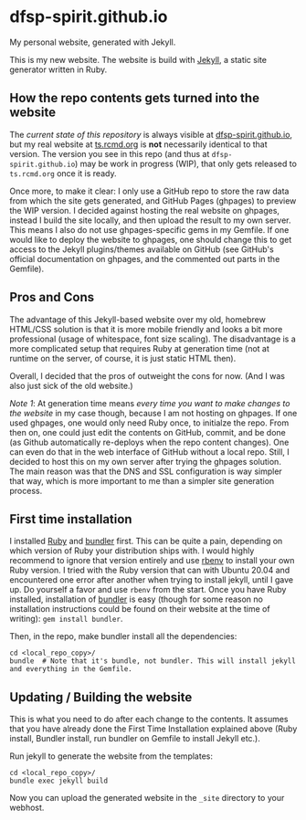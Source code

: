 # dfsp-spirit.github.io
My personal website, generated with Jekyll.

This is my new website. The website is build with [Jekyll](https://jekyllrb.com/), a static site generator written in Ruby.

## How the repo contents gets turned into the website

The *current state of this repository* is always visible at [dfsp-spirit.github.io](https://dfsp-spirit.github.io/), but my real website at [ts.rcmd.org](https://ts.rcmd.org/) is **not** necessarily identical to that version. The version you see in this repo (and thus at `dfsp-spirit.github.io`) may be work in progress (WIP), that only gets released to `ts.rcmd.org` once it is ready. 

Once more, to make it clear: I only use a GitHub repo to store the raw data from which the site gets generated, and GitHub Pages (ghpages) to preview the WIP version. I decided against hosting the real website on ghpages, instead I build the site locally, and then upload the result to my own server. This means I also do not use ghpages-specific gems in my Gemfile. If one would like to deploy the website to ghpages, one should change this to get access to the Jekyll plugins/themes available on GitHub (see GitHub's official documentation on ghpages, and the commented out parts in the Gemfile).

## Pros and Cons

The advantage of this Jekyll-based website over my old, homebrew HTML/CSS solution is that it is more mobile friendly and looks a bit more professional (usage of whitespace, font size scaling). The disadvantage is a more complicated setup that requires Ruby at generation time (not at runtime on the server, of course, it is just static HTML then). 

Overall, I decided that the pros of outweight the cons for now. (And I was also just sick of the old website.)

*Note 1*: At generation time means *every time you want to make changes to the website* in my case though, because I am not hosting on ghpages. If one used ghpages, one would only need Ruby once, to initialze the repo. From then on, one could just edit the contents on GitHub, commit, and be done (as Github automatically re-deploys when the repo content changes). One can even do that in the web interface of GitHub without a local repo. Still, I decided to host this on my own server after trying the ghpages solution. The main reason was that the DNS and SSL configuration is way simpler that way, which is more important to me than a simpler site generation process.


## First time installation

I installed [Ruby](https://www.ruby-lang.org/en/) and [bundler](https://bundler.io/) first. This can be quite a pain, depending on which version of Ruby your distribution ships with. I would highly recommend to ignore that version entirely and use [rbenv](https://github.com/rbenv/rbenv) to install your own Ruby version. I tried with the Ruby version that can with Ubuntu 20.04 and encountered one error after another when trying to install jekyll, until I gave up. Do yourself a favor and use `rbenv` from the start. Once you have Ruby installed, installation of [bundler](https://bundler.io/) is easy (though for some reason no installation instructions could be found on their website at the time of writing): `gem install bundler`.

Then, in the repo, make bundler install all the dependencies:

```shell
cd <local_repo_copy>/
bundle  # Note that it's bundle, not bundler. This will install jekyll and everything in the Gemfile.
```

## Updating / Building the website

This is what you need to do after each change to the contents. It assumes that you have already done the First Time Installation explained above (Ruby install, Bundler install, run bundler on Gemfile to install Jekyll etc.).

Run jekyll to generate the website from the templates:

```shell
cd <local_repo_copy>/
bundle exec jekyll build
```

Now you can upload the generated website in the `_site` directory to your webhost.
